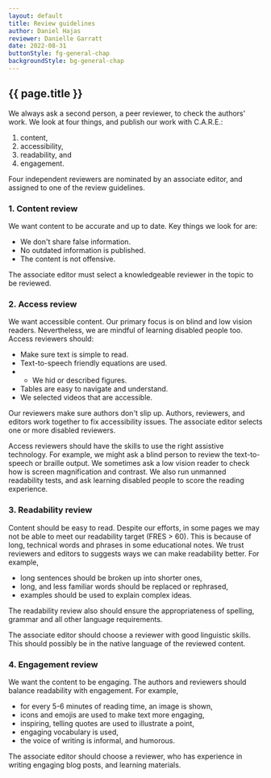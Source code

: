 ```yaml
---
layout: default
title: Review guidelines
author: Daniel Hajas
reviewer: Danielle Garratt
date: 2022-08-31
buttonStyle: fg-general-chap
backgroundStyle: bg-general-chap
---
```


## {{ page.title }}

We always ask a second person, a peer reviewer, to check the authors' work. We look at four things, and publish our work with C.A.R.E.:

1. content,
2. accessibility,
3. readability, and
4. engagement.

Four independent reviewers are nominated by an associate editor, and assigned to one of the review guidelines. 

### 1. Content review

We want content to be accurate and up to date. Key things we look for are:

* We don't share false information.
* No outdated information is published.
* The content is not offensive.

The associate editor must select a knowledgeable reviewer in the topic to be reviewed.

### 2. Access review

We want accessible content. Our primary focus is on blind and low vision readers. Nevertheless, we are mindful of learning disabled people too. Access reviewers should:

*  Make sure text is simple to read.
*  Text-to-speech friendly equations are used.
* *  We hid or described figures.
* Tables are easy to navigate and understand.
* We selected videos that are accessible.

Our reviewers make sure authors don't slip up. Authors, reviewers, and editors work together to fix accessibility issues. The associate editor selects one or more disabled reviewers.

Access reviewers should have the skills  to use the right assistive technology. For example, we might ask a blind person to review the text-to-speech or braille output. We sometimes ask a low vision reader to check how is screen magnification and contrast. We also run unmanned readability tests, and ask learning disabled people to score the reading experience.

### 3. Readability review

Content should be easy to read. Despite our efforts, in some pages we may not be able to meet our readability target (FRES > 60). This is because of long, technical words and phrases in some educational notes. We trust reviewers and editors to suggests ways we can make readability better. For example,

* long sentences should be broken up into shorter ones,
* long, and less familiar words should be replaced or rephrased,
* examples should be used to explain complex ideas.

The readability review also should ensure the appropriateness of spelling, grammar and all other language requirements.

The associate editor should choose a reviewer with good linguistic skills. This should possibly be in the native language of the reviewed content.

### 4. Engagement review

We want the content to be engaging. The authors and reviewers should balance readability with engagement. For example,

*  for every 5-6 minutes of reading time, an image is shown,
*  icons and emojis are used to make text more engaging,
*  inspiring, telling quotes are used to illustrate a point,
*  engaging vocabulary is used,
*  the voice of writing is informal, and humorous.

The associate editor should choose a reviewer, who has experience in writing engaging blog posts, and learning materials.